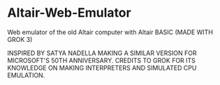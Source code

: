 # Altair-Web-Emulator
Web emulator of the old Altair computer with Altair BASIC (MADE WITH GROK 3)

INSPIRED BY SATYA NADELLA MAKING A SIMILAR VERSION FOR MICROSOFT'S 50TH ANNIVERSARY.
CREDITS TO GROK FOR ITS KNOWLEDGE ON MAKING INTERPRETERS AND SIMULATED CPU EMULATION.
